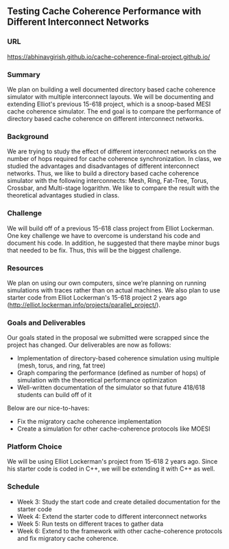 ## Testing Cache Coherence Performance with Different Interconnect Networks

### URL

https://abhinavgirish.github.io/cache-coherence-final-project.github.io/

### Summary

We plan on building a well documented directory based cache coherence simulator with multiple interconnect layouts. We will be documenting and extending Elliot's previous 15-618 project, which is a snoop-based MESI cache coherence simulator. The end goal is to compare the performance of directory based cache coherence on different interconnect networks.  

### Background

We are trying to study the effect of different interconnect networks on the number of hops required for cache coherence synchronization. In class, we studied the advantages and disadvantages of different interconnect networks. Thus, we like to build a directory based cache coherence simulator with the following interconnects: Mesh, Ring, Fat-Tree, Torus, Crossbar, and Multi-stage logarithm. We like to compare the result with the theoretical advantages studied in class.

### Challenge

We will build off of a previous 15-618 class project from Elliot Lockerman. One key challenge we have to overcome is understand his code and document his code. In addition, he suggested that there maybe minor bugs that needed to be fix. Thus, this will be the biggest challenge. 

### Resources

We plan on using our own computers, since we’re planning on running simulations with traces rather than on actual machines. We also plan to use starter code from Elliot Lockerman's 15-618 project 2 years ago (http://elliot.lockerman.info/projects/parallel_project/).

### Goals and Deliverables

Our goals stated in the proposal we submitted were scrapped since the project has changed. Our deliverables are now as follows:
- Implementation of directory-based coherence simulation using multiple (mesh, torus, and ring, fat tree)
- Graph comparing the performance (defined as number of hops) of simulation with the theoretical performance optimization 
- Well-written documentation of the simulator so that future 418/618 students can build off of it

Below are our nice-to-haves:
- Fix the migratory cache coherence implementation
- Create a simulation for other cache-coherence protocols like MOESI



### Platform Choice

We will be using Elliot Lockerman's project from 15-618 2 years ago. Since his starter code is coded in C++, we will be extending it with C++ as well.

### Schedule


- Week 3:  Study the start code and create detailed documentation for the starter code
- Week 4: Extend the starter code to different interconnect networks
- Week 5: Run tests on different traces to gather data
- Week 6: Extend to the framework with other cache-coherence protocols and fix migratory cache coherence.
